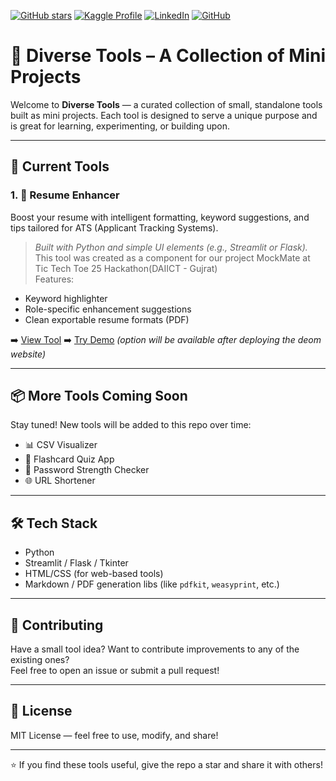 <!-- Badges: build your brand at the top -->
[![GitHub stars](https://img.shields.io/github/stars/hemathens/kaggle-projects?style=social)](https://github.com/hemathens/kaggle-projects/stargazers)
[![Kaggle Profile](https://img.shields.io/badge/Kaggle-hem%20ajit%20patel-20BEFF?logo=kaggle)](https://www.kaggle.com/hemajitpatel)
[![LinkedIn](https://img.shields.io/badge/LinkedIn-Hem%20Ajit%20Patel-0A66C2?logo=linkedin)](https://www.linkedin.com/in/hem-patel19)
[![GitHub](https://img.shields.io/badge/GitHub-hemathens-181717?logo=github)](https://github.com/hemathens)

# 🧰 Diverse Tools – A Collection of Mini Projects

Welcome to **Diverse Tools** — a curated collection of small, standalone tools built as mini projects. Each tool is designed to serve a unique purpose and is great for learning, experimenting, or building upon.

---

## 📌 Current Tools

### 1. 💼 Resume Enhancer
Boost your resume with intelligent formatting, keyword suggestions, and tips tailored for ATS (Applicant Tracking Systems).  
> *Built with Python and simple UI elements (e.g., Streamlit or Flask).*
> This tool was created as a component for our project MockMate at Tic Tech Toe 25 Hackathon(DAIICT - Gujrat)  
> Features:
- Keyword highlighter
- Role-specific enhancement suggestions
- Clean exportable resume formats (PDF)

➡️ [View Tool](https://github.com/hemathens/tools/tree/main/resume_enhancer)
➡️ [Try Demo]() *(option will be available after deploying the deom website)*

---

## 📦 More Tools Coming Soon

Stay tuned! New tools will be added to this repo over time:
- 📊 CSV Visualizer
- 🧠 Flashcard Quiz App
- 🔐 Password Strength Checker
- 🌐 URL Shortener

---

## 🛠️ Tech Stack
- Python
- Streamlit / Flask / Tkinter
- HTML/CSS (for web-based tools)
- Markdown / PDF generation libs (like `pdfkit`, `weasyprint`, etc.)

---

## 🤝 Contributing
Have a small tool idea? Want to contribute improvements to any of the existing ones?  
Feel free to open an issue or submit a pull request!

---

## 📄 License
MIT License — feel free to use, modify, and share!

---

⭐ If you find these tools useful, give the repo a star and share it with others!
